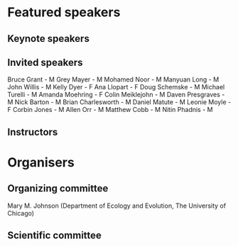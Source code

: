 # Featured speakers

## Keynote speakers


## Invited speakers
Bruce Grant - M
Grey Mayer - M
Mohamed Noor - M
Manyuan Long - M
John Willis - M
Kelly Dyer - F
Ana Llopart - F
Doug Schemske - M
Michael Turelli - M
Amanda Moehring - F
Colin Meiklejohn - M
Daven Presgraves - M
Nick Barton - M
Brian Charlesworth - M
Daniel Matute - M
Leonie Moyle - F
Corbin Jones - M
Allen Orr - M
Matthew Cobb - M
Nitin Phadnis - M

## Instructors


# Organisers


## Organizing committee

Mary M. Johnson (Department of Ecology and Evolution, The University of Chicago)

## Scientific committee
